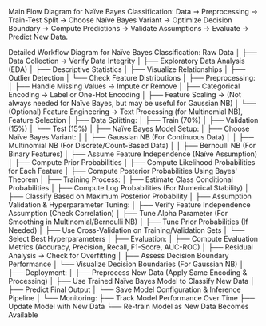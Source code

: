 Main Flow Diagram for Naïve Bayes Classification:
Data → Preprocessing → Train-Test Split → Choose Naïve Bayes Variant → Optimize Decision Boundary → Compute Predictions → Validate Assumptions → Evaluate → Predict New Data.

Detailed Workflow Diagram for Naïve Bayes Classification:
Raw Data
│
├── Data Collection → Verify Data Integrity
│
├── Exploratory Data Analysis (EDA)
│ ├── Descriptive Statistics
│ ├── Visualize Relationships
│ ├── Outlier Detection
│ └── Check Feature Distributions
│
├── Preprocessing:
│ ├── Handle Missing Values → Impute or Remove
│ ├── Categorical Encoding → Label or One-Hot Encoding
│ ├── Feature Scaling → (Not always needed for Naïve Bayes, but may be useful for Gaussian NB)
│ └── (Optional) Feature Engineering → Text Processing (for Multinomial NB), Feature Selection
│
├── Data Splitting:
│ ├── Train (70%)
│ ├── Validation (15%)
│ └── Test (15%)
│
├── Naïve Bayes Model Setup:
│ ├── Choose Naïve Bayes Variant:
│ │ ├── Gaussian NB (For Continuous Data)
│ │ ├── Multinomial NB (For Discrete/Count-Based Data)
│ │ ├── Bernoulli NB (For Binary Features)
│ ├── Assume Feature Independence (Naïve Assumption)
│ ├── Compute Prior Probabilities
│ ├── Compute Likelihood Probabilities for Each Feature
│ ├── Compute Posterior Probabilities Using Bayes' Theorem
│
├── Training Process:
│ ├── Estimate Class Conditional Probabilities
│ ├── Compute Log Probabilities (For Numerical Stability)
│ ├── Classify Based on Maximum Posterior Probability
│
├── Assumption Validation & Hyperparameter Tuning:
│ ├── Verify Feature Independence Assumption (Check Correlation)
│ ├── Tune Alpha Parameter (For Smoothing in Multinomial/Bernoulli NB)
│ ├── Tune Prior Probabilities (If Needed)
│ ├── Use Cross-Validation on Training/Validation Sets
│ └── Select Best Hyperparameters
│
├── Evaluation:
│ ├── Compute Evaluation Metrics (Accuracy, Precision, Recall, F1-Score, AUC-ROC)
│ ├── Residual Analysis → Check for Overfitting
│ ├── Assess Decision Boundary Performance
│ └── Visualize Decision Boundaries (For Gaussian NB)
│
├── Deployment:
│ ├── Preprocess New Data (Apply Same Encoding & Processing)
│ ├── Use Trained Naïve Bayes Model to Classify New Data
│ ├── Predict Final Output
│ └── Save Model Configuration & Inference Pipeline
│
└── Monitoring:
├── Track Model Performance Over Time
├── Update Model with New Data
└── Re-train Model as New Data Becomes Available